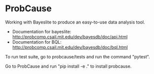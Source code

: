 # ProbCause
Working with Bayeslite to produce an easy-to-use data analysis tool.

- Documentation for bayeslite:
http://probcomp.csail.mit.edu/dev/bayesdb/doc/api.html
- Documentation for BQL:
http://probcomp.csail.mit.edu/dev/bayesdb/doc/bql.html

To run test suite, go to probcause/tests and run the command "pytest".

Go to ProbCause and run "pip install -e ." to install probcause.